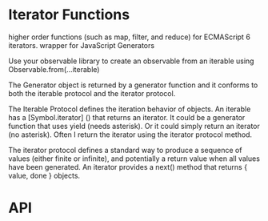 # Iterator Functions

higher order functions (such as map, filter, and reduce) for ECMAScript 6 iterators. 
wrapper for JavaScript Generators

Use your observable library to create an observable from an iterable using Observable.from(...iterable)

The Generator object is returned by a generator function and it conforms to both the iterable protocol and the iterator protocol.

The Iterable Protocol defines the iteration behavior of objects. An iterable has a [Symbol.iterator] () that returns an iterator. It could be a generator function that uses yield (needs asterisk). Or it could simply return an iterator (no asterisk). Often I return the iterator using the iterator protocol method.

The iterator protocol defines a standard way to produce a sequence of values (either finite or infinite), and potentially a return value when all values have been generated. An iterator provides a next() method that returns { value, done } objects.

# API

